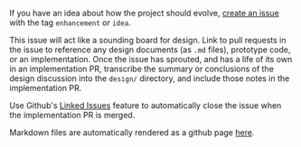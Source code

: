 If you have an idea about how the project should evolve, [create an issue](https://github.com/farm-ng/tractor/issues/new/choose) with the tag `enhancement` or `idea`.

This issue will act like a sounding board for design. Link to pull requests in the issue to reference any design documents (as `.md` files), prototype code, or an implementation. Once the issue has sprouted, and has a life of its own in an implementation PR, transcribe the summary or conclusions of the design discussion into the `design/` directory, and include those notes in the implementation PR.

Use Github's [Linked Issues](https://help.github.com/en/github/managing-your-work-on-github/linking-a-pull-request-to-an-issue) feature to automatically close the issue when the implementation PR is merged.

Markdown files are automatically rendered as a github page [here](https://docs.farm-ng.com/tractor/).
